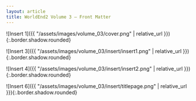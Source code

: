```yaml
---
layout: article
title: WorldEnd2 Volume 3 – Front Matter
---
```


![Insert 1]({{ "/assets/images/volume_03/cover.png" | relative_url }}){:.border.shadow.rounded}

![Insert 3]({{ "/assets/images/volume_03/insert/insert1.png" | relative_url }}){:.border.shadow.rounded}

![Insert 4]({{ "/assets/images/volume_03/insert/insert2.png" | relative_url }}){:.border.shadow.rounded}

![Insert 6]({{ "/assets/images/volume_03/insert/titlepage.png" | relative_url }}){:.border.shadow.rounded}

